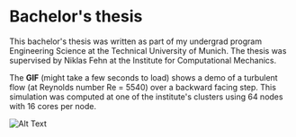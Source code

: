 # Bachelor's thesis

This bachelor's thesis was written as part of my undergrad program Engineering Science at the Technical University of Munich. The thesis was supervised by Niklas Fehn at the Institute for Computational Mechanics.

The **GIF** (might take a few seconds to load) shows a demo of a turbulent flow (at Reynolds number Re = 5540) over a backward facing step. This simulation was computed at one of the institute's clusters using 64 nodes with 16 cores per node.

![Alt Text](https://github.com/timudk/bachelor_thesis/blob/master/videos/bfs_demo_short.gif)
